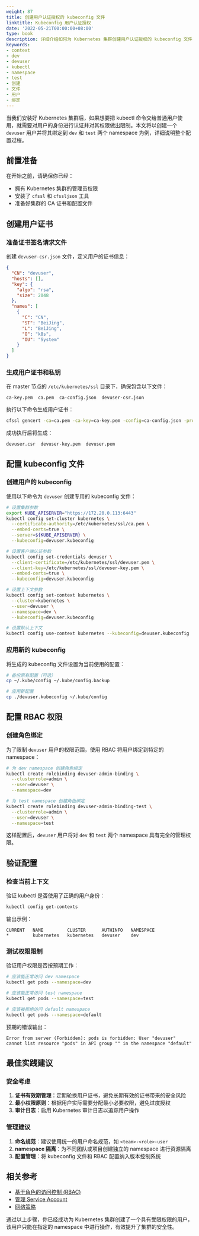```yaml
---
weight: 87
title: 创建用户认证授权的 kubeconfig 文件
linktitle: Kubeconfig 用户认证授权
date: '2022-05-21T00:00:00+08:00'
type: book
description: 详细介绍如何为 Kubernetes 集群创建用户认证授权的 kubeconfig 文件，包括 CA 证书生成、kubeconfig 配置和 RBAC 权限绑定的完整流程。
keywords:
- context
- dev
- devuser
- kubectl
- namespace
- test
- 创建
- 文件
- 用户
- 绑定
---
```


当我们安装好 Kubernetes 集群后，如果想要把 kubectl 命令交给普通用户使用，就需要对用户的身份进行认证并对其权限做出限制。本文将以创建一个 `devuser` 用户并将其绑定到 `dev` 和 `test` 两个 namespace 为例，详细说明整个配置过程。

## 前置准备

在开始之前，请确保你已经：

- 拥有 Kubernetes 集群的管理员权限
- 安装了 `cfssl` 和 `cfssljson` 工具
- 准备好集群的 CA 证书和配置文件

## 创建用户证书

### 准备证书签名请求文件

创建 `devuser-csr.json` 文件，定义用户的证书信息：

```json
{
  "CN": "devuser",
  "hosts": [],
  "key": {
    "algo": "rsa",
    "size": 2048
  },
  "names": [
    {
      "C": "CN",
      "ST": "BeiJing",
      "L": "BeiJing",
      "O": "k8s",
      "OU": "System"
    }
  ]
}
```

### 生成用户证书和私钥

在 master 节点的 `/etc/kubernetes/ssl` 目录下，确保包含以下文件：

```text
ca-key.pem  ca.pem  ca-config.json  devuser-csr.json
```

执行以下命令生成用户证书：

```bash
cfssl gencert -ca=ca.pem -ca-key=ca-key.pem -config=ca-config.json -profile=kubernetes devuser-csr.json | cfssljson -bare devuser
```

成功执行后将生成：

```text
devuser.csr  devuser-key.pem  devuser.pem
```

## 配置 kubeconfig 文件

### 创建用户的 kubeconfig

使用以下命令为 `devuser` 创建专用的 kubeconfig 文件：

```bash
# 设置集群参数
export KUBE_APISERVER="https://172.20.0.113:6443"
kubectl config set-cluster kubernetes \
  --certificate-authority=/etc/kubernetes/ssl/ca.pem \
  --embed-certs=true \
  --server=${KUBE_APISERVER} \
  --kubeconfig=devuser.kubeconfig

# 设置客户端认证参数
kubectl config set-credentials devuser \
  --client-certificate=/etc/kubernetes/ssl/devuser.pem \
  --client-key=/etc/kubernetes/ssl/devuser-key.pem \
  --embed-certs=true \
  --kubeconfig=devuser.kubeconfig

# 设置上下文参数
kubectl config set-context kubernetes \
  --cluster=kubernetes \
  --user=devuser \
  --namespace=dev \
  --kubeconfig=devuser.kubeconfig

# 设置默认上下文
kubectl config use-context kubernetes --kubeconfig=devuser.kubeconfig
```

### 应用新的 kubeconfig

将生成的 kubeconfig 文件设置为当前使用的配置：

```bash
# 备份原有配置（可选）
cp ~/.kube/config ~/.kube/config.backup

# 应用新配置
cp ./devuser.kubeconfig ~/.kube/config
```

## 配置 RBAC 权限

### 创建角色绑定

为了限制 `devuser` 用户的权限范围，使用 RBAC 将用户绑定到特定的 namespace：

```bash
# 为 dev namespace 创建角色绑定
kubectl create rolebinding devuser-admin-binding \
  --clusterrole=admin \
  --user=devuser \
  --namespace=dev

# 为 test namespace 创建角色绑定
kubectl create rolebinding devuser-admin-binding-test \
  --clusterrole=admin \
  --user=devuser \
  --namespace=test
```

这样配置后，`devuser` 用户将对 `dev` 和 `test` 两个 namespace 具有完全的管理权限。

## 验证配置

### 检查当前上下文

验证 kubectl 是否使用了正确的用户身份：

```bash
kubectl config get-contexts
```

输出示例：

```text
CURRENT   NAME         CLUSTER      AUTHINFO   NAMESPACE
*         kubernetes   kubernetes   devuser    dev
```

### 测试权限限制

验证用户权限是否按预期工作：

```bash
# 应该能正常访问 dev namespace
kubectl get pods --namespace=dev

# 应该能正常访问 test namespace  
kubectl get pods --namespace=test

# 应该被拒绝访问 default namespace
kubectl get pods --namespace=default
```

预期的错误输出：

```text
Error from server (Forbidden): pods is forbidden: User "devuser" cannot list resource "pods" in API group "" in the namespace "default"
```

## 最佳实践建议

### 安全考虑

1. **证书有效期管理**：定期轮换用户证书，避免长期有效的证书带来的安全风险
2. **最小权限原则**：根据用户实际需要分配最小必要权限，避免过度授权
3. **审计日志**：启用 Kubernetes 审计日志以追踪用户操作

### 管理建议

1. **命名规范**：建议使用统一的用户命名规范，如 `<team>-<role>-user`
2. **namespace 隔离**：为不同团队或项目创建独立的 namespace 进行资源隔离
3. **配置管理**：将 kubeconfig 文件和 RBAC 配置纳入版本控制系统

## 相关参考

- [基于角色的访问控制 (RBAC)](../../auth/rbac)
- [管理 Service Account](../../config/service-account)
- [网络策略](../../auth/network-policy)

通过以上步骤，你已经成功为 Kubernetes 集群创建了一个具有受限权限的用户，该用户只能在指定的 namespace 中进行操作，有效提升了集群的安全性。
